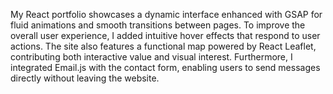 My React portfolio showcases a dynamic interface enhanced with GSAP for fluid animations and smooth transitions between pages. To improve the overall user experience, I added intuitive hover effects that respond to user actions. The site also features a functional map powered by React Leaflet, contributing both interactive value and visual interest. Furthermore, I integrated Email.js with the contact form, enabling users to send messages directly without leaving the website.
